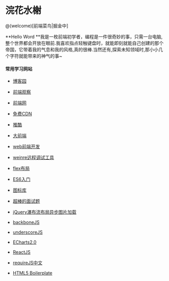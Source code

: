 # 浣花水榭

@(welcome)[前端菜鸟|掘金中]

**Hello Word **我是一枚前端初学者，编程是一件很奇妙的事，只需一台电脑,整个世界都会开放在眼前.我喜欢指点轻触键盘时，就能即刻就能自己创建的那个帝国，它带着我的气息和我的风格,真的很棒.当然还有,探索未知领域时,那小小几个字符就能带来的神气的事~




#### 常用学习网站
- [博客园](http://www.cnblogs.com/)
- [前端观察](https://www.qianduan.net/)
- [前端网](http://www.w3cfuns.com/)
- [免费CDN](http://www.cdnjs.net/)
-  [推酷](http://www.tuicool.com/)
-  [大前端](http://www.daqianduan.com/)
-  [web前端开发](http://www.css88.com/)


-  [weinre远程调试工具](http://www.tuicool.com/articles/mAzmq2)

-  [flex布局](http://www.ruanyifeng.com/blog/2015/07/flex-grammar.html?utm_source=tuicool)
-  [ES6入门](http://es6.ruanyifeng.com/)

-  [图标库](http://www.iconfont.cn/collections/)
-  [超棒的面试题](http://blog.csdn.net/kongjiea/article/details/46341575)
-  [jQuery瀑布流布局异步图片加载](http://www.htmleaf.com/Demo/2014100223.html)

-  [backboneJS](http://www.css88.com/doc/backbone/)
-  [underscoreJS](http://www.css88.com/doc/underscore/)
-  [ECharts2.0](http://echarts.baidu.com/echarts2/index.html)
-  [ReactJS](http://reactjs.cn/react/docs/getting-started.html)
-  [requireJS中文](http://www.requirejs.cn/)
- [HTML5 Boilerplate](http://www.bootcss.com/p/html5boilerplate/)



